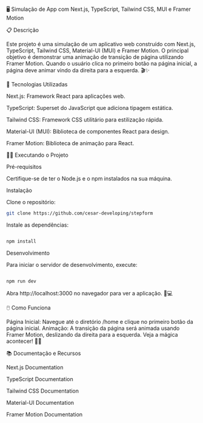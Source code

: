 🖥️ Simulação de App com Next.js, TypeScript, Tailwind CSS, MUI e Framer Motion

📋 Descrição

Este projeto é uma simulação de um aplicativo web construído com Next.js, TypeScript, Tailwind CSS, Material-UI (MUI) e Framer Motion. O principal objetivo é demonstrar uma animação de transição de página utilizando Framer Motion. Quando o usuário clica no primeiro botão na página inicial, a página deve animar vindo da direita para a esquerda. 🎬✨

🚀 Tecnologias Utilizadas

Next.js: Framework React para aplicações web.

TypeScript: Superset do JavaScript que adiciona tipagem estática.

Tailwind CSS: Framework CSS utilitário para estilização rápida.

Material-UI (MUI): Biblioteca de componentes React para design.

Framer Motion: Biblioteca de animação para React.


🏃‍♂️ Executando o Projeto

Pré-requisitos

Certifique-se de ter o Node.js e o npm instalados na sua máquina.

Instalação

Clone o repositório:

```bash
git clone https://github.com/cesar-developing/stepform
```
Instale as dependências:

```bash

npm install
```
Desenvolvimento

Para iniciar o servidor de desenvolvimento, execute:
```bash

npm run dev
```
Abra http://localhost:3000 no navegador para ver a aplicação. 📱💻

🖱️ Como Funciona

Página Inicial: Navegue até o diretório /home e clique no primeiro botão da página inicial.
Animação: A transição da página será animada usando Framer Motion, deslizando da direita para a esquerda. Veja a mágica acontecer! 🎩✨

📚 Documentação e Recursos

Next.js Documentation

TypeScript Documentation

Tailwind CSS Documentation

Material-UI Documentation

Framer Motion Documentation
